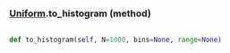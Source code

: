 ### [Uniform](Uniform.md).to_histogram (method)


```py

def to_histogram(self, N=1000, bins=None, range=None)

```



